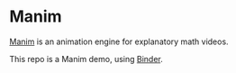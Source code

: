 # Manim

[Manim](https://www.manim.community/) is an animation engine for explanatory math videos.

This repo is a Manim demo, using [Binder](https://mybinder.readthedocs.io/en/latest/index.html).
